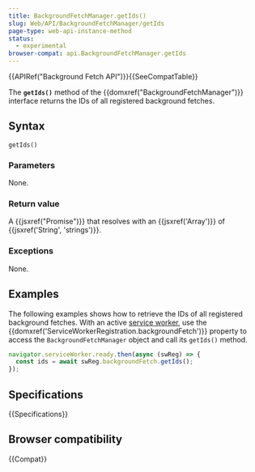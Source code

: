 ```yaml
---
title: BackgroundFetchManager.getIds()
slug: Web/API/BackgroundFetchManager/getIds
page-type: web-api-instance-method
status:
  - experimental
browser-compat: api.BackgroundFetchManager.getIds
---
```


{{APIRef("Background Fetch API")}}{{SeeCompatTable}}

The **`getIds()`** method of the {{domxref("BackgroundFetchManager")}} interface returns the IDs of all registered background fetches.

## Syntax

```js-nolint
getIds()
```

### Parameters

None.

### Return value

A {{jsxref("Promise")}} that resolves with an {{jsxref('Array')}} of {{jsxref('String', 'strings')}}.

### Exceptions

None.

## Examples

The following examples shows how to retrieve the IDs of all registered background fetches. With an active [service worker](/en-US/docs/Web/API/ServiceWorker), use the {{domxref('ServiceWorkerRegistration.backgroundFetch')}} property to access the `BackgroundFetchManager` object and call its `getIds()` method.

```js
navigator.serviceWorker.ready.then(async (swReg) => {
  const ids = await swReg.backgroundFetch.getIds();
});
```

## Specifications

{{Specifications}}

## Browser compatibility

{{Compat}}
